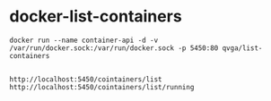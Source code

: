 # docker-list-containers

    docker run --name container-api -d -v /var/run/docker.sock:/var/run/docker.sock -p 5450:80 qvga/list-containers
    

    http://localhost:5450/cointainers/list
    http://localhost:5450/cointainers/list/running

